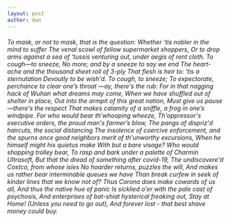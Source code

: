 ```yaml
---
layout: post
author: dan
---
```

<h6>
﻿To mask, or not to mask, that is the question:
Whether 'tis nobler in the mind to suffer
The venal scowl of fellow supermarket shoppers,
Or to drop arms against a sea of ‘tussis
venturing out, under aegis of rent cloth. To cough—to sneeze,
No more; and by a sneeze to say we end
The heart-ache and the thousand sheet roll of 3-ply
That flesh is heir to: 'tis a sternutation
Devoutly to be wish'd. To cough, to sneeze;
To expectorate, perchance to clear one’s throat —ay, there's the rub:
For in that nagging hack of Wuhan what dreams may come,
When we have shuffled out of shelter in place,
Out into the armpit of this great nation,
Must give us pause—there's the respect
That makes calamity of a sniffle, a frog in one’s windpipe.
For who would bear th’whooping wheeze,
Th'oppressor's executive orders, the proud man's farmer’s blow,
The pangs of dispriz'd haircuts, the social distancing
The insolence of coercive enforcement, and the spurns
once good neighbors merit of th'unworthy excursions,
When he himself might his quietus make
With but a bare visage? Who would shopping trolley bear,
To rasp and bark under a palette of Charmin Ultrasoft,
But that the dread of something after covid-19,
The undiscovere'd Costco, from whose isles
No hoarder returns, puzzles the will,
And makes us rather bear interminable queues we have
Than break curfew in seek of kinder lines that we know not of?
Thus Corona does make cowards of us all,
And thus the native hue of panic
Is sicklied o'er with the pale cast of psychosis,
And enterprises of bat-shiat hysterical freaking out,
Stay at Home! (Unless you need to go out),
And forever lost - that best shave money could buy.
</h6>